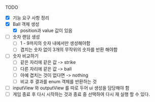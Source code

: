 TODO
- [x] 기능 요구 사항 정리
- [x] Ball 객체 생성
  - [x] position과 value 값이 있음
- [ ] 숫자 랜덤 생성
  - [ ] 1 - 9까지의 숫자 내에서만 생성해야함
  - [ ] 겹치는 숫자 없이 3개의 무작위의 숫자를 반환 해야함
- [ ] 숫자 비교하기
  - [ ] 같은 자리에 같은 값 -> strike
  - [ ] 다른 자리에 같은 값 -> ball
  - [ ] 아예 겹치는 것이 없다면 -> nothing
  - [ ] 비교 후 결과를 enum 객체를 반환하는 것
- [ ] inputView 와 outputView 를 따로 두어 ui 생성을 담당해야 함
- [ ] 게임 종료 후 다시 시작하는 것과 종료 중 선택하여 다시 재 실행 할 수 있다.

